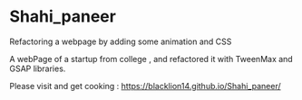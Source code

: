 # Shahi_paneer
Refactoring a webpage by adding some animation and CSS

A webPage of a startup from college , and refactored it with TweenMax and GSAP libraries.

Please visit and get cooking  : https://blacklion14.github.io/Shahi_paneer/
